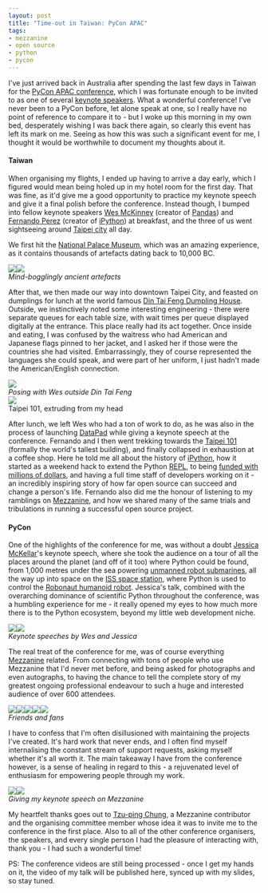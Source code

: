 ```yaml
---
layout: post
title: "Time-out in Taiwan: PyCon APAC"
tags:
- mezzanine
- open source
- python
- pycon
---
```


I've just arrived back in Australia after spending the last few days in Taiwan for the [PyCon APAC conference][pycon-apac], which I was fortunate enough to be invited to as one of several [keynote speakers][keynote-speakers]. What a wonderful conference! I've never been to a PyCon before, let alone speak at one, so I really have no point of reference to compare it to - but I woke up this morning in my own bed, desperately wishing I was back there again, so clearly this event has left its mark on me. Seeing as how this was such a significant event for me, I thought it would be worthwhile to document my thoughts about it.

#### Taiwan

When organising my flights, I ended up having to arrive a day early, which I figured would mean being holed up in my hotel room for the first day. That was fine, as it'd give me a good opportunity to practice my keynote speech and give it a final polish before the conference. Instead though, I bumped into fellow keynote speakers [Wes McKinney][wes-mckinney] (creator of [Pandas][pandas]) and [Fernando Perez][fernando-perez] (creator of [iPython][ipython]) at breakfast, and the three of us went sightseeing around [Taipei city][taipei] all day.

We first hit the [National Palace Museum][national-palace-museum], which was an amazing experience, as it contains thousands of artefacts dating back to 10,000 BC.

<em class="center">
    <a class="no-pjax" href="/static/img/taiwan-artefacts-weapons-large.jpg"><img src="/static/img/taiwan-artefacts-weapons.jpg"></a><a class="no-pjax" href="/static/img/taiwan-artefacts-guy-large.jpg"><img src="/static/img/taiwan-artefacts-guy.jpg"></a>
    <br>Mind-bogglingly ancient artefacts
</em>

After that, we then made our way into downtown Taipei City, and feasted on dumplings for lunch at the world famous [Din Tai Feng Dumpling House][din-tai-feng]. Outside, we instinctively noted some interesting engineering - there were separate queues for each table size, with wait times per queue displayed digitally at the entrance. This place really had its act together. Once inside and eating, I was confused by the waitress who had American and Japanese flags pinned to her jacket, and I asked her if those were the countries she had visited. Embarrassingly, they of course represented the languages she could speak, and were part of her uniform, I just hadn't made the American/English connection.

<em class="center">
    <a class="no-pjax" href="/static/img/taiwan-din-tai-feng-large.jpg"><img src="/static/img/taiwan-din-tai-feng.jpg"></a>
    <br>Posing with Wes outside Din Tai Feng
</em>

<div class="side-thumb">
    <a class="no-pjax" href="/static/img/taiwan-taipei-101-large.jpg"><img src="/static/img/taiwan-taipei-101.jpg"></a>
    <br>Taipei 101, extruding from my head
</div>

After lunch, we left Wes who had a ton of work to do, as he was also in the process of launching [DataPad][datapad] while giving a keynote speech at the conference. Fernando and I then went trekking towards the [Taipei 101][taipei-101] (formally the world's tallest building), and finally collapsed in exhaustion at a coffee shop. Here he told me all about the history of [iPython][ipython], how it started as a weekend hack to extend the Python [REPL][repl], to being [funded with millions of dollars][ipython-funding], and having a full time staff of developers working on it - an incredibly inspiring story of how far open source can succeed and change a person's life. Fernando also did me the honour of listening to my ramblings on [Mezzanine][mezzanine], and how we shared many of the same trials and tribulations in running a successful open source project.

#### PyCon

One of the highlights of the conference for me, was without a doubt [Jessica McKellar][jessica-mckellar]'s keynote speech, where she took the audience on a tour of all the places around the planet (and off of it too) where Python could be found, from 1,000 metres under the sea powering [unmanned robot submarines][submarines], all the way up into space on the [ISS space station][iss], where Python is used to control the [Robonaut humanoid robot][robonaut]. Jessica's talk, combined with the overarching dominance of scientific Python throughout the conference, was a humbling experience for me - it really opened my eyes to how much more there is to the Python ecosystem, beyond my little web development niche.

<em class="center">
    <a class="no-pjax" href="/static/img/taiwan-audience-large.jpg"><img src="/static/img/taiwan-audience.jpg"></a><a class="no-pjax" href="/static/img/taiwan-robonaut-large.jpg"><img src="/static/img/taiwan-robonaut.jpg"></a>
    <br>Keynote speeches by Wes and Jessica
</em>

The real treat of the conference for me, was of course everything [Mezzanine][mezzanine] related. From connecting with tons of people who use Mezzanine that I'd never met before, and being asked for photographs and even autographs, to having the chance to tell the complete story of my greatest ongoing professional endeavour to such a huge and interested audience of over 600 attendees.

<em class="center">
    <a class="no-pjax" href="/static/img/taiwan-pals-1-large.jpg"><img src="/static/img/taiwan-pals-1.jpg"></a><a class="no-pjax" href="/static/img/taiwan-pals-2-large.jpg"><img src="/static/img/taiwan-pals-2.jpg"></a><a class="no-pjax" href="/static/img/taiwan-pals-3-large.jpg"><img src="/static/img/taiwan-pals-3.jpg"></a><a class="no-pjax" href="/static/img/taiwan-pals-4-large.jpg"><img src="/static/img/taiwan-pals-4.jpg"></a><a class="no-pjax" href="/static/img/taiwan-pals-5-large.jpg"><img src="/static/img/taiwan-pals-5.jpg"></a>
    <br>Friends and fans
</em>

I have to confess that I'm often disillusioned with maintaining the projects I've created. It's hard work that never ends, and I often find myself internalising the constant stream of support requests, asking myself whether it's all worth it. The main takeaway I have from the conference however, is a sense of healing in regard to this - a rejuvenated level of enthusiasm for empowering people through my work.

<em class="center">
    <a class="no-pjax" href="/static/img/taiwan-keynote-1-large.jpg"><img src="/static/img/taiwan-keynote-1.jpg"></a><a class="no-pjax" href="/static/img/taiwan-keynote-2-large.jpg"><img src="/static/img/taiwan-keynote-2.jpg"></a>
    <br>Giving my keynote speech on Mezzanine
</em>

My heartfelt thanks goes out to [Tzu-ping Chung][Tzu-ping], a Mezzanine contributor and the organising committee member whose idea it was to invite me to the conference in the first place. Also to all of the other conference organisers, the speakers, and every single person I had the pleasure of interacting with, thank you - I had such a wonderful time!

PS: The conference videos are still being processed - once I get my hands on it, the video of my talk will be published here, synced up with my slides, so stay tuned.

[pycon-apac]: https://tw.pycon.org/2014apac/
[keynote-speakers]: https://tw.pycon.org/2014apac/en/program/keynote-speakers/
[wes-mckinney]: https://twitter.com/wesmckinn
[pandas]: http://pandas.pydata.org/
[fernando-perez]: https://twitter.com/fperez_org
[ipython]: http://ipython.org/
[taipei]: http://en.wikipedia.org/wiki/Taipei
[national-palace-museum]: http://en.wikipedia.org/wiki/National_Palace_Museum
[datapad]: http://www.datapad.io/
[din-tai-feng]: http://en.wikipedia.org/wiki/Din_Tai_Fung
[datapad]: http://www.datapad.io/
[taipei-101]: http://en.wikipedia.org/wiki/Taipei_101
[repl]: http://en.wikipedia.org/wiki/Read%E2%80%93eval%E2%80%93print_loop
[ipython-funding]: http://ipython.org/sponsors.html
[jessica-mckellar]: https://twitter.com/jessicamckellar
[submarines]: http://www.teledynegavia.com/index.php/product_dashboard/auvs
[iss]: http://en.wikipedia.org/wiki/International_Space_Station
[robonaut]: http://en.wikipedia.org/wiki/Robonaut
[mezzanine]: http://mezzanine.jupo.org
[tzu-ping]: https://twitter.com/uranusjr
